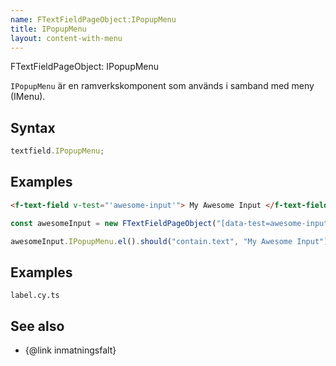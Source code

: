 ```yaml
---
name: FTextFieldPageObject:IPopupMenu
title: IPopupMenu
layout: content-with-menu
---
```


FTextFieldPageObject: IPopupMenu

`IPopupMenu` är en ramverkskomponent som används i samband med meny (IMenu).

## Syntax

```ts
textfield.IPopupMenu;
```

## Examples

```html static
<f-text-field v-test="'awesome-input'"> My Awesome Input </f-text-field>
```

```ts
const awesomeInput = new FTextFieldPageObject("[data-test=awesome-input]");

awesomeInput.IPopupMenu.el().should("contain.text", "My Awesome Input");
```

## Examples

```import
label.cy.ts
```

## See also

-   {@link inmatningsfalt}
